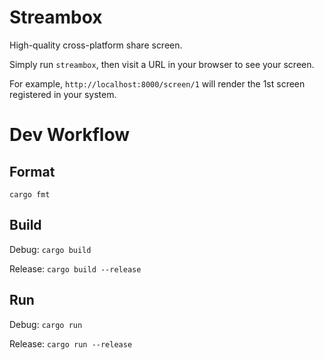 # Streambox

High-quality cross-platform share screen.

Simply run `streambox`, then visit a URL in your browser to see your screen.

For example, `http://localhost:8000/screen/1` will render the 1st screen registered in your system.

# Dev Workflow

## Format

`cargo fmt`

## Build

Debug: `cargo build`

Release: `cargo build --release`

## Run

Debug: `cargo run`

Release: `cargo run --release`
